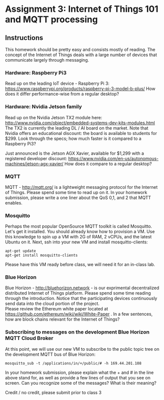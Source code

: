 # Assignment 3: Internet of Things 101 and MQTT processing

## Instructions
This homework should be pretty easy and consists mostly of reading. The concept of the Internet of Things deals with a large number of devices that communicate largely through messaging.

### Hardware: Raspberry Pi3
Read up on the leading IoT device - Raspberry Pi 3: https://www.raspberrypi.org/products/raspberry-pi-3-model-b-plus/  How does it differ performance-wise from a regular desktop?

### Hardware: Nvidia Jetson family
Read up on the Nvidia Jetson TX2 module here: http://www.nvidia.com/object/embedded-systems-dev-kits-modules.html  The TX2 is currently the leading DL / AI board on the market. Note that Nvidia offers an educational discount: the board is available to students for $299. Look through the specs; how much faster is it compared to a Raspberry Pi3?

Just announced is the Jetson AGX Xavier, available for $1,299 with a registered developer discount: https://www.nvidia.com/en-us/autonomous-machines/jetson-agx-xavier/  How does it compare to a regular desktop?

### MQTT 
MQTT - http://mqtt.org/ is a lightweight messaging protocol for the Internet of Things.  Please spend some time to read up on it.  In your homework submission, please write a one liner about the QoS 0,1, and 2 that MQTT enables.

### Mosquitto
Perhaps the most popular OpenSource MQTT toolkit is called Mosquitto.  Let's get it installed.  You should already know how to provision a VM. Use this knowledge to spin up a VM with 2G of RAM, 2 vCPUs, and the latest Ubuntu on it.  Next, ssh into your new VM and install mosquitto-clients:
```
apt-get update
apt-get install mosquitto-clients
```
Please have this VM ready before class, we will need it for an in-class lab.

### Blue Horizon
Blue Horizon - http://bluehorizon.network - is our exprimental decentralized distributed Internet of Things platform.  Please spend some time reading through the introduction. Notice that the participating devices continuously send data into the cloud portion of the project.   
Please review the Ethereum white paper located at https://github.com/ethereum/wiki/wiki/White-Paper .  In a few sentences, how are block chains relevant for the Internet of Things?


### Subscribing to messages on the development  Blue Horizon MQTT Cloud Broker
At this point, we will use our new VM to subscribe to the public topic tree on the development MQTT bus of Blue Horizon:
```
mosquitto_sub -t /applications/in/+/public/# -h 169.44.201.108
```
In your homework submission, please explain what the + and # in the line above stand for, as well as provide a few lines of output that you see on screen.  Can you recognize some of the messages?  What is their meaning?

Credit / no credit, please submit prior to class 3
